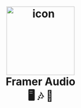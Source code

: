 <h1 align="center">
  <img src="https://cdn-std.dprcdn.net/files/acc_589332/6rZKHB" width="180" alt="icon"><br>
  Framer Audio<br>
  🖥 🎶 📱
</h1>
